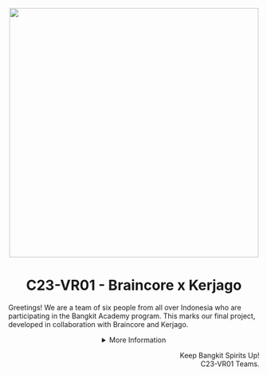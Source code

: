 <p align="center"><img src='https://drive.google.com/uc?id=1d9LedlUpPOGkJyANQZ3EMbP9J0DyTFkX' width="500px"></p>
<h1 align="center"> C23-VR01 - Braincore x Kerjago </h1>

Greetings! We are a team of six people from all over Indonesia who are participating in the Bangkit Academy program. This marks our final project, developed in collaboration with Braincore and Kerjago.

<details>
   <summary align="center">More Information</summary>

<h2 align="center">Lokergo!</h2>
<p align="center">some image</p>

Job vacancy platform that integrates multiple platforms into a single compact and streamlined experience, enhanced with a recommendation feature, because we understand the difficulties people face when searching for job vacancies on various websites. This integration aims to increase efficiency and, as a result, accelerate the reduction of unemployment.

<p align="center">
   Try Now!
   <br>
   {link to the web}
</p>

## Our Teams
Our team consists of two learning paths, namely machine learning and cloud computing, each with specific responsibilities. {insert tugas yang dikerjain ML & CC secara umum}

### Cloud Computing
| Bangkit ID | Name | Social Media |
|:----------:|:----:|--------------|
|C156BSY3914|Ismail Abdurrahim|[LinkedIn](https://www.linkedin.com/in/ismail-abdurrahim-515862201/)  [Instagram](https://www.instagram.com/)  |
|C119BSY4176|Revansa Helsa Kuswana|[LinkedIn](https://www.linkedin.com/in/revansakuswana/)  [Instagram](https://www.instagram.com/)  |

### Machine Learning
| Bangkit ID | Name | Social Media |
|:----------:|:----:|--------------|
|M186BSY0132|Aldrian Aliv|[LinkedIn](https://www.linkedin.com/in/aldrianaliv/)  [Instagram](https://www.instagram.com)  |
|M237BSY0803|Fakhrie Nabil Putera Setiawan|[LinkedIn](https://www.linkedin.com/in/fakhrie-n/)  [Instagram](https://www.instagram.com/)  |
|M237BSX0840|Tarisha Andhera|[LinkedIn](https://www.linkedin.com/in/tarishaandhera/)  [Instagram](https://www.instagram.com/)  |
|M119BSY1095|Yustaf Kusuma Abi Al Yasid|[LinkedIn](https://www.linkedin.com/in/yustaf-kusuma-abi-al-yasid-17955a225/)  [Instagram](https://www.instagram.com/)  |

## Repository

### Cloud Computing

### Machine Learning

### Mobile Development

  
</details>

<p align="right"> Keep Bangkit Spirits Up! <br> C23-VR01 Teams. </p>

